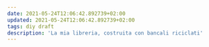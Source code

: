 ```yaml
---
date: 2021-05-24T12:06:42.892739+02:00
updated: 2021-05-24T12:06:42.892739+02:00
tags: diy draft
description: 'La mia libreria, costruita con bancali riciclati'
---
```

